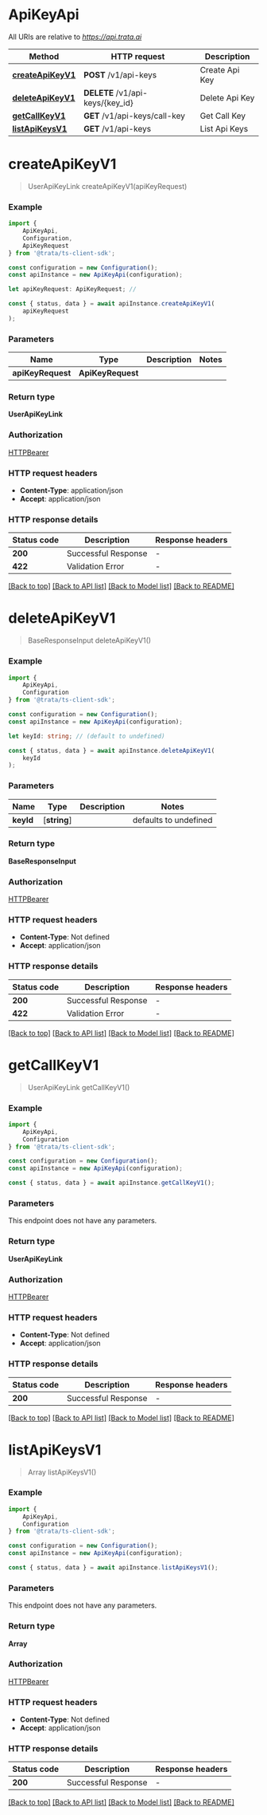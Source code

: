 # ApiKeyApi

All URIs are relative to *https://api.trata.ai*

|Method | HTTP request | Description|
|------------- | ------------- | -------------|
|[**createApiKeyV1**](#createapikeyv1) | **POST** /v1/api-keys | Create Api Key|
|[**deleteApiKeyV1**](#deleteapikeyv1) | **DELETE** /v1/api-keys/{key_id} | Delete Api Key|
|[**getCallKeyV1**](#getcallkeyv1) | **GET** /v1/api-keys/call-key | Get Call Key|
|[**listApiKeysV1**](#listapikeysv1) | **GET** /v1/api-keys | List Api Keys|

# **createApiKeyV1**
> UserApiKeyLink createApiKeyV1(apiKeyRequest)


### Example

```typescript
import {
    ApiKeyApi,
    Configuration,
    ApiKeyRequest
} from '@trata/ts-client-sdk';

const configuration = new Configuration();
const apiInstance = new ApiKeyApi(configuration);

let apiKeyRequest: ApiKeyRequest; //

const { status, data } = await apiInstance.createApiKeyV1(
    apiKeyRequest
);
```

### Parameters

|Name | Type | Description  | Notes|
|------------- | ------------- | ------------- | -------------|
| **apiKeyRequest** | **ApiKeyRequest**|  | |


### Return type

**UserApiKeyLink**

### Authorization

[HTTPBearer](../README.md#HTTPBearer)

### HTTP request headers

 - **Content-Type**: application/json
 - **Accept**: application/json


### HTTP response details
| Status code | Description | Response headers |
|-------------|-------------|------------------|
|**200** | Successful Response |  -  |
|**422** | Validation Error |  -  |

[[Back to top]](#) [[Back to API list]](../README.md#documentation-for-api-endpoints) [[Back to Model list]](../README.md#documentation-for-models) [[Back to README]](../README.md)

# **deleteApiKeyV1**
> BaseResponseInput deleteApiKeyV1()


### Example

```typescript
import {
    ApiKeyApi,
    Configuration
} from '@trata/ts-client-sdk';

const configuration = new Configuration();
const apiInstance = new ApiKeyApi(configuration);

let keyId: string; // (default to undefined)

const { status, data } = await apiInstance.deleteApiKeyV1(
    keyId
);
```

### Parameters

|Name | Type | Description  | Notes|
|------------- | ------------- | ------------- | -------------|
| **keyId** | [**string**] |  | defaults to undefined|


### Return type

**BaseResponseInput**

### Authorization

[HTTPBearer](../README.md#HTTPBearer)

### HTTP request headers

 - **Content-Type**: Not defined
 - **Accept**: application/json


### HTTP response details
| Status code | Description | Response headers |
|-------------|-------------|------------------|
|**200** | Successful Response |  -  |
|**422** | Validation Error |  -  |

[[Back to top]](#) [[Back to API list]](../README.md#documentation-for-api-endpoints) [[Back to Model list]](../README.md#documentation-for-models) [[Back to README]](../README.md)

# **getCallKeyV1**
> UserApiKeyLink getCallKeyV1()


### Example

```typescript
import {
    ApiKeyApi,
    Configuration
} from '@trata/ts-client-sdk';

const configuration = new Configuration();
const apiInstance = new ApiKeyApi(configuration);

const { status, data } = await apiInstance.getCallKeyV1();
```

### Parameters
This endpoint does not have any parameters.


### Return type

**UserApiKeyLink**

### Authorization

[HTTPBearer](../README.md#HTTPBearer)

### HTTP request headers

 - **Content-Type**: Not defined
 - **Accept**: application/json


### HTTP response details
| Status code | Description | Response headers |
|-------------|-------------|------------------|
|**200** | Successful Response |  -  |

[[Back to top]](#) [[Back to API list]](../README.md#documentation-for-api-endpoints) [[Back to Model list]](../README.md#documentation-for-models) [[Back to README]](../README.md)

# **listApiKeysV1**
> Array<UserApiKeyLink> listApiKeysV1()


### Example

```typescript
import {
    ApiKeyApi,
    Configuration
} from '@trata/ts-client-sdk';

const configuration = new Configuration();
const apiInstance = new ApiKeyApi(configuration);

const { status, data } = await apiInstance.listApiKeysV1();
```

### Parameters
This endpoint does not have any parameters.


### Return type

**Array<UserApiKeyLink>**

### Authorization

[HTTPBearer](../README.md#HTTPBearer)

### HTTP request headers

 - **Content-Type**: Not defined
 - **Accept**: application/json


### HTTP response details
| Status code | Description | Response headers |
|-------------|-------------|------------------|
|**200** | Successful Response |  -  |

[[Back to top]](#) [[Back to API list]](../README.md#documentation-for-api-endpoints) [[Back to Model list]](../README.md#documentation-for-models) [[Back to README]](../README.md)

